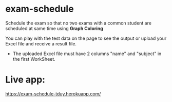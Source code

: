# exam-schedule
Schedule the exam so that no two exams with a common student are scheduled at same time using **Graph Coloring**

You can play with the test data on the page to see the output
or upload your Excel file and receive a result file.
* The uploaded Excel file must have 2 columns "name" and "subject" in the first WorkSheet.

# Live app:  
https://exam-schedule-tduy.herokuapp.com/
